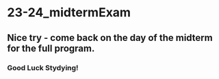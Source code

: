 # 23-24_midtermExam
## Nice try - come back on the day of the midterm for the full program.
### Good Luck Stydying!